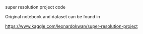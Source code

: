 super resolution project code

Original notebook and dataset can be found in 

https://www.kaggle.com/leonardokwan/super-resolution-project
